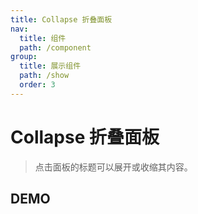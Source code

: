 ```yaml
---
title: Collapse 折叠面板
nav:
  title: 组件
  path: /component
group:
  title: 展示组件
  path: /show
  order: 3
---
```


# Collapse 折叠面板

> 点击面板的标题可以展开或收缩其内容。

## DEMO

<code defaultShowCode src="./__fixtures__/doc.tsx"></code>

<API></API>
